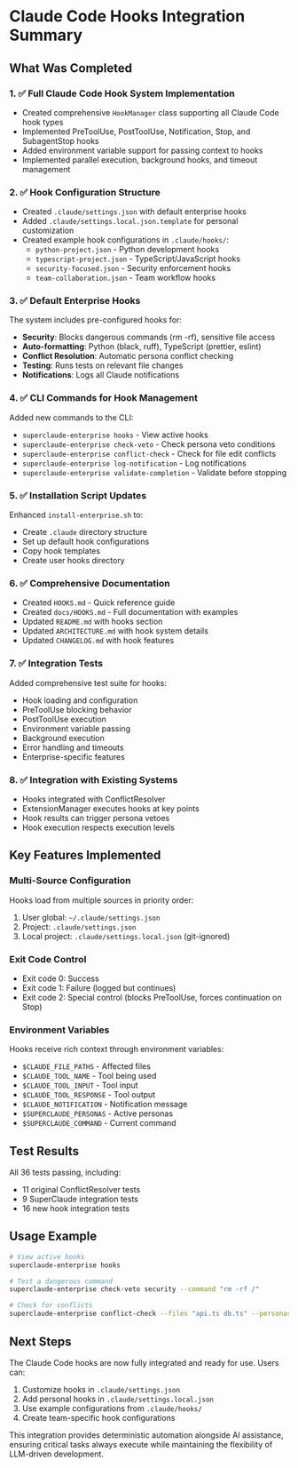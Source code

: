 # Claude Code Hooks Integration Summary

## What Was Completed

### 1. ✅ Full Claude Code Hook System Implementation
- Created comprehensive `HookManager` class supporting all Claude Code hook types
- Implemented PreToolUse, PostToolUse, Notification, Stop, and SubagentStop hooks
- Added environment variable support for passing context to hooks
- Implemented parallel execution, background hooks, and timeout management

### 2. ✅ Hook Configuration Structure
- Created `.claude/settings.json` with default enterprise hooks
- Added `.claude/settings.local.json.template` for personal customization
- Created example hook configurations in `.claude/hooks/`:
  - `python-project.json` - Python development hooks
  - `typescript-project.json` - TypeScript/JavaScript hooks  
  - `security-focused.json` - Security enforcement hooks
  - `team-collaboration.json` - Team workflow hooks

### 3. ✅ Default Enterprise Hooks
The system includes pre-configured hooks for:
- **Security**: Blocks dangerous commands (rm -rf), sensitive file access
- **Auto-formatting**: Python (black, ruff), TypeScript (prettier, eslint)
- **Conflict Resolution**: Automatic persona conflict checking
- **Testing**: Runs tests on relevant file changes
- **Notifications**: Logs all Claude notifications

### 4. ✅ CLI Commands for Hook Management
Added new commands to the CLI:
- `superclaude-enterprise hooks` - View active hooks
- `superclaude-enterprise check-veto` - Check persona veto conditions
- `superclaude-enterprise conflict-check` - Check for file edit conflicts
- `superclaude-enterprise log-notification` - Log notifications
- `superclaude-enterprise validate-completion` - Validate before stopping

### 5. ✅ Installation Script Updates
Enhanced `install-enterprise.sh` to:
- Create `.claude` directory structure
- Set up default hook configurations
- Copy hook templates
- Create user hooks directory

### 6. ✅ Comprehensive Documentation
- Created `HOOKS.md` - Quick reference guide
- Created `docs/HOOKS.md` - Full documentation with examples
- Updated `README.md` with hooks section
- Updated `ARCHITECTURE.md` with hook system details
- Updated `CHANGELOG.md` with hook features

### 7. ✅ Integration Tests
Added comprehensive test suite for hooks:
- Hook loading and configuration
- PreToolUse blocking behavior
- PostToolUse execution
- Environment variable passing
- Background execution
- Error handling and timeouts
- Enterprise-specific features

### 8. ✅ Integration with Existing Systems
- Hooks integrated with ConflictResolver
- ExtensionManager executes hooks at key points
- Hook results can trigger persona vetoes
- Hook execution respects execution levels

## Key Features Implemented

### Multi-Source Configuration
Hooks load from multiple sources in priority order:
1. User global: `~/.claude/settings.json`
2. Project: `.claude/settings.json`
3. Local project: `.claude/settings.local.json` (git-ignored)

### Exit Code Control
- Exit code 0: Success
- Exit code 1: Failure (logged but continues)
- Exit code 2: Special control (blocks PreToolUse, forces continuation on Stop)

### Environment Variables
Hooks receive rich context through environment variables:
- `$CLAUDE_FILE_PATHS` - Affected files
- `$CLAUDE_TOOL_NAME` - Tool being used
- `$CLAUDE_TOOL_INPUT` - Tool input
- `$CLAUDE_TOOL_RESPONSE` - Tool output
- `$CLAUDE_NOTIFICATION` - Notification message
- `$SUPERCLAUDE_PERSONAS` - Active personas
- `$SUPERCLAUDE_COMMAND` - Current command

## Test Results
All 36 tests passing, including:
- 11 original ConflictResolver tests
- 9 SuperClaude integration tests
- 16 new hook integration tests

## Usage Example

```bash
# View active hooks
superclaude-enterprise hooks

# Test a dangerous command
superclaude-enterprise check-veto security --command "rm -rf /"

# Check for conflicts
superclaude-enterprise conflict-check --files "api.ts db.ts" --personas "architect,performance"
```

## Next Steps
The Claude Code hooks are now fully integrated and ready for use. Users can:
1. Customize hooks in `.claude/settings.json`
2. Add personal hooks in `.claude/settings.local.json`
3. Use example configurations from `.claude/hooks/`
4. Create team-specific hook configurations

This integration provides deterministic automation alongside AI assistance, ensuring critical tasks always execute while maintaining the flexibility of LLM-driven development.